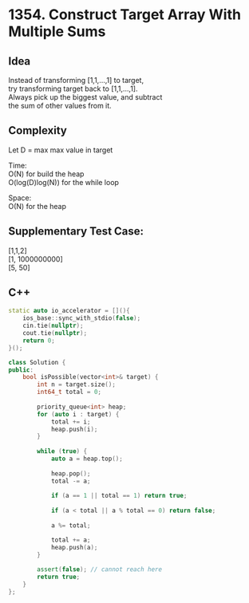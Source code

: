# 1354. Construct Target Array With Multiple Sums

## Idea
Instead of transforming [1,1,...,1] to target,  
try transforming target back to [1,1,...,1].  
Always pick up the biggest value, and subtract  
the sum of other values from it.

## Complexity
Let D = max max value in target  

Time:  
O(N) for build the heap  
O(log(D)log(N)) for the while loop  

Space:  
O(N) for the heap

## Supplementary Test Case:
[1,1,2]  
[1, 1000000000]  
[5, 50]

## C++
```C++
static auto io_accelerator = [](){
    ios_base::sync_with_stdio(false);
    cin.tie(nullptr);
    cout.tie(nullptr);
    return 0;
}();

class Solution {
public:
    bool isPossible(vector<int>& target) {
        int n = target.size();
        int64_t total = 0;
        
        priority_queue<int> heap;
        for (auto i : target) {
            total += i;
            heap.push(i);
        }
        
        while (true) {
            auto a = heap.top();
            
            heap.pop();
            total -= a;
            
            if (a == 1 || total == 1) return true;
            
            if (a < total || a % total == 0) return false;
            
            a %= total;

            total += a;
            heap.push(a);
        }
        
        assert(false); // cannot reach here
        return true;
    }
};
```